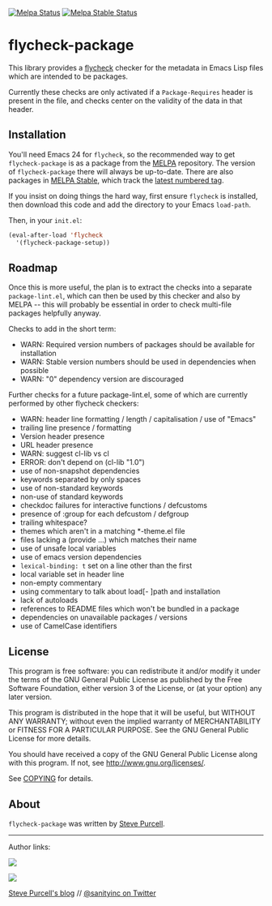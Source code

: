 [![Melpa Status](http://melpa.org/packages/flycheck-package-badge.svg)](http://melpa.org/#/flycheck-package)
[![Melpa Stable Status](http://stable.melpa.org/packages/flycheck-package-badge.svg)](http://stable.melpa.org/#/flycheck-package)

flycheck-package
===============

This library provides a [flycheck][] checker for the metadata in
Emacs Lisp files which are intended to be packages.

Currently these checks are only activated if a `Package-Requires`
header is present in the file, and checks center on the validity of
the data in that header.

Installation
------------

You'll need Emacs 24 for `flycheck`, so the recommended way to get
`flycheck-package` is as a package from the [MELPA][melpa]
repository. The version of `flycheck-package` there will always be
up-to-date. There are also packages in [MELPA Stable][melpa-stable], which
track the [latest numbered tag][tags].

If you insist on doing things the hard way, first ensure `flycheck` is
installed, then download this code and add the directory to your Emacs
`load-path`.

Then, in your `init.el`:

```lisp
(eval-after-load 'flycheck
  '(flycheck-package-setup))
```

Roadmap
-------

Once this is more useful, the plan is to extract the checks into a separate
`package-lint.el`, which can then be used by this checker and also by
MELPA -- this will probably be essential in order to check multi-file packages
helpfully anyway.

Checks to add in the short term:

- WARN: Required version numbers of packages should be available for installation
- WARN: Stable version numbers should be used in dependencies when possible
- WARN: "0" dependency version are discouraged

Further checks for a future package-lint.el, some of which are currently
performed by other flycheck checkers:

- WARN: header line formatting / length / capitalisation / use of "Emacs"
- trailing line presence / formatting
- Version header presence
- URL header presence
- WARN: suggest cl-lib vs cl
- ERROR: don't depend on (cl-lib "1.0")
- use of non-snapshot dependencies
- keywords separated by only spaces
- use of non-standard keywords
- non-use of standard keywords
- checkdoc failures for interactive functions / defcustoms
- presence of :group for each defcustom / defgroup
- trailing whitespace?
- themes which aren't in a matching *-theme.el file
- files lacking a (provide ...) which matches their name
- use of unsafe local variables
- use of emacs version dependencies
- `lexical-binding: t` set on a line other than the first
- local variable set in header line
- non-empty commentary
- using commentary to talk about load[- ]path and installation
- lack of autoloads
- references to README files which won't be bundled in a package
- dependencies on unavailable packages / versions
- use of CamelCase identifiers

License
-------

This program is free software: you can redistribute it and/or modify it under
the terms of the GNU General Public License as published by the Free Software
Foundation, either version 3 of the License, or (at your option) any later
version.

This program is distributed in the hope that it will be useful, but WITHOUT ANY
WARRANTY; without even the implied warranty of MERCHANTABILITY or FITNESS FOR A
PARTICULAR PURPOSE.  See the GNU General Public License for more details.

You should have received a copy of the GNU General Public License along with
this program.  If not, see http://www.gnu.org/licenses/.

See
[COPYING](https://github.com/purcell/flycheck-package/blob/master/COPYING)
for details.

About
-----

`flycheck-package` was written by [Steve Purcell](https://github.com/purcell).

<hr>

Author links:

[![](http://api.coderwall.com/purcell/endorsecount.png)](http://coderwall.com/purcell)

[![](http://www.linkedin.com/img/webpromo/btn_liprofile_blue_80x15.png)](http://uk.linkedin.com/in/stevepurcell)

[Steve Purcell's blog](http://www.sanityinc.com/) // [@sanityinc on Twitter](https://twitter.com/sanityinc)

[flycheck]: https://github.com/flycheck/flycheck
[tags]: https://github.com/purcell/flycheck-package/tags
[ledger]: https://ledger-cli.org/
[melpa-stable]: http://stable.melpa.org
[melpa]: http://melpa.org
